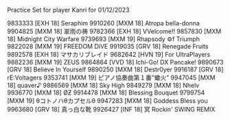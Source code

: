Practice Set for player Kanri for 01/12/2023

9833333 \[EXH 18\] Seraphim
9910260 \[MXM 18\] Atropa bella-donna
9904825 \[MXM 18\] 翠雨の祷
9782366 \[EXH 18\] VVelcome!!
9857830 \[MXM 18\] Midnight City Warfare
9739693 \[MXM 19\] Rhapsody ⚙f Triumph
9822028 \[MXM 19\] FREEDOM DiVE
9919035 \[GRV 18\] Renegade Fruits
9892578 \[EXH 18\] マサカリブレイド
9682642 \[HVN 19\] For UltraPlayers
9882236 \[MXM 19\] ZEUS
9864864 \[VVD 18\] Ichi-Go! DX Pancake!
9890673 \[GRV 18\] Believe In Yourself
9890250 \[MXM 18\] Destr0yer
9916187 \[GRV 18\] rE:Voltagers
9353741 \[MXM 19\] ピアノ協奏曲第１番”蠍火”
9947045 \[MXM 18\] quaver♪
9886569 \[MXM 18\] Sky High
9849279 \[MXM 18\] Nhelv
9936770 \[MXM 18\] ØƵ
9914478 \[MXM 18\] Blessing Bouquet
9799754 \[MXM 19\] θコトノハθカプセルθ
9947283 \[MXM 18\] Goddess Bless you
9963680 \[GRV 18\] 真っ白な靴
9926427 \[INF 18\] 冥 Rockin' SWING REMIX

